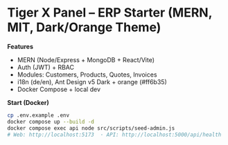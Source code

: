 # Tiger X Panel – ERP Starter (MERN, MIT, Dark/Orange Theme)

**Features**
- MERN (Node/Express + MongoDB + React/Vite)
- Auth (JWT) + RBAC
- Modules: Customers, Products, Quotes, Invoices
- i18n (de/en), Ant Design v5 Dark + orange (#ff6b35)
- Docker Compose + local dev

**Start (Docker)**
```bash
cp .env.example .env
docker compose up --build -d
docker compose exec api node src/scripts/seed-admin.js
# Web: http://localhost:5173  · API: http://localhost:5000/api/health
```
